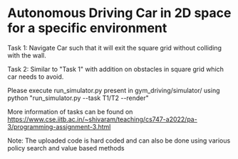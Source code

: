 # Autonomous Driving Car in 2D space for a specific environment

Task 1: Navigate Car such that it will exit the square grid without colliding with the wall.

Task 2: Similar to "Task 1" with addition on obstacles in square grid which car needs to avoid.

Please execute run_simulator.py present in gym_driving/simulator/ using python "run_simulator.py --task T1/T2 --render" 

More information of tasks can be found on https://www.cse.iitb.ac.in/~shivaram/teaching/cs747-a2022/pa-3/programming-assignment-3.html

Note: The uploaded code is hard coded and can also be done using various policy search and value based methods
